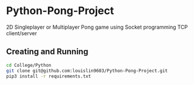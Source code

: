 # Python-Pong-Project
2D Singleplayer or Multiplayer Pong game using Socket programming TCP client/server

## Creating and Running
```bash
cd College/Python
git clone git@github.com:louislin9603/Python-Pong-Project.git
pip3 install -r requirements.txt
```
